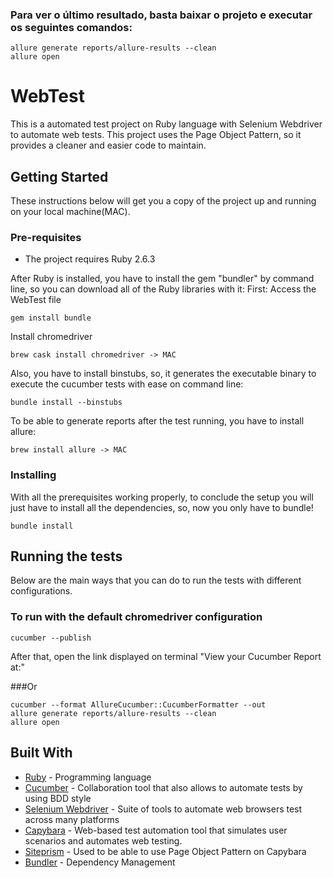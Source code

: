 ### Para ver o último resultado, basta baixar o projeto e executar os seguintes comandos:
```
allure generate reports/allure-results --clean
allure open
```

# WebTest

This is a automated test project on Ruby language with Selenium Webdriver to automate web tests.
This project uses the Page Object Pattern, so it provides a cleaner and easier code to maintain.

## Getting Started

These instructions below will get you a copy of the project up and running on your local machine(MAC).

### Pre-requisites

- The project requires Ruby 2.6.3 

After Ruby is installed, you have to install the gem "bundler" by command line, so you can download all of the Ruby libraries with it:
First: Access the WebTest file
```
gem install bundle
```

Install chromedriver
```
brew cask install chromedriver -> MAC
```
Also, you have to install binstubs, so, it generates the executable binary to execute the cucumber tests with ease on command line:
```
bundle install --binstubs
```

To be able to generate reports after the test running, you have to install allure:
```
brew install allure -> MAC
```

### Installing

With all the prerequisites working properly, to conclude the setup you will just have to install all the dependencies, so, now you only have to bundle!
```
bundle install
```

## Running the tests

Below are the main ways that you can do to run the tests with different configurations.

### To run with the default chromedriver configuration
```
cucumber --publish
```
After that, open the link displayed on terminal "View your Cucumber Report at:"

###Or

```
cucumber --format AllureCucumber::CucumberFormatter --out
allure generate reports/allure-results --clean
allure open
```

## Built With

* [Ruby](https://www.ruby-lang.org/en/) - Programming language
* [Cucumber](https://www.seleniumhq.org/projects/webdriver/) - Collaboration tool that also allows to automate tests by using BDD style
* [Selenium Webdriver](https://www.seleniumhq.org/projects/webdriver/) - Suite of tools to automate web browsers test across many platforms
* [Capybara](https://github.com/teamcapybara/capybara) - Web-based test automation tool that simulates user scenarios and automates web testing.
* [Siteprism](https://github.com/natritmeyer/site_prism) - Used to be able to use Page Object Pattern on Capybara
* [Bundler](https://bundler.io/) - Dependency Management